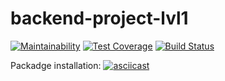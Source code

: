 # backend-project-lvl1

[![Maintainability](https://api.codeclimate.com/v1/badges/5c67789660431caf1ce2/maintainability)](https://codeclimate.com/github/onedealmaker/backend-project-lvl1/maintainability)
[![Test Coverage](https://api.codeclimate.com/v1/badges/5c67789660431caf1ce2/test_coverage)](https://codeclimate.com/github/onedealmaker/backend-project-lvl1/test_coverage)
[![Build Status](https://api.travis-ci.org/onedealmaker/backend-project-lvl1.svg?branch=master)](https://api.travis-ci.org/onedealmaker/backend-project-lvl1)

Packadge installation:
[![asciicast](https://asciinema.org/a/XNsbDDHpo00cB2rFeiyIG4fah.svg)](https://asciinema.org/a/XNsbDDHpo00cB2rFeiyIG4fah)